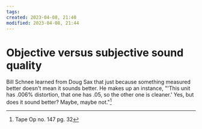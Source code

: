 ```yaml
---
tags: 
created: 2023-04-08, 21:40
modified: 2023-04-08, 21:44
---
```


# Objective versus subjective sound quality
Bill Schnee learned from Doug Sax that just because something measured better doesn't mean it sounds better. He makes up an instance, "'This unit has .006% distortion, that one has .05, so the other one is cleaner.' Yes, but does it sound better? Maybe, maybe not."[^1]

[^1]: Tape Op no. 147 pg. 32